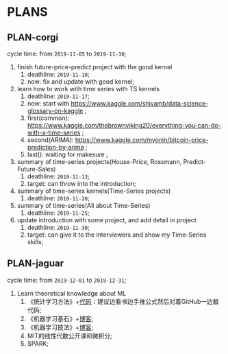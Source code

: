 # PLANS

## PLAN-corgi

cycle time: from `2019-11-05` to `2019-11-30`;

1. finish future-price-predict project with the good kernel
    1. deathline: `2019-11-10`;
    2. now: fix and update with good kernel;
2. learn how to work with time series with TS kernels
    1. deathline: `2019-11-17`;
    2. now: start with https://www.kaggle.com/shivamb/data-science-glossary-on-kaggle ;
    3. first(common): https://www.kaggle.com/thebrownviking20/everything-you-can-do-with-a-time-series ;
    4. second(ARIMA): https://www.kaggle.com/myonin/bitcoin-price-prediction-by-arima ;
    5. last(): waiting for makesure ;
3. summary of time-series projects(House-Price, Rossmann, Predict-Future-Sales)
    1. deathline: `2019-11-13`;
    2. target: can throw into the introduction;
4. summary of time-series kernels(Time-Series projects)
    1. deathline: `2019-11-20`;
5. summary of time-series(All about Time-Series)
    1. deathline: `2019-11-25`;
4. update introduction with some project, and add detail in project
    1. deathline: `2019-11-30`;
    2. target: can give it to the interviewers and show my Time-Series skills;

## PLAN-jaguar

cycle time: from `2019-12-01` to `2019-12-31`;

1. Learn theoretical knowledge about ML
    1. 《统计学习方法》+[代码](https://github.com/WenDesi/lihang_book_algorithm)：建议边看书边手推公式然后对着GitHub一边敲代码;
    2. 《机器学习基石》+[博客](https://github.com/NemoHoHaloAi/NTU-HsuanTienLin-MachineLearning/tree/master/Machine%20Learning%20Foundations);
    3. 《机器学习技法》+[博客](https://github.com/NemoHoHaloAi/NTU-HsuanTienLin-MachineLearning/tree/master/Machine%20Learning%20Techniques);
    4. MIT的线性代数公开课和微积分;
    5. SPARK;
